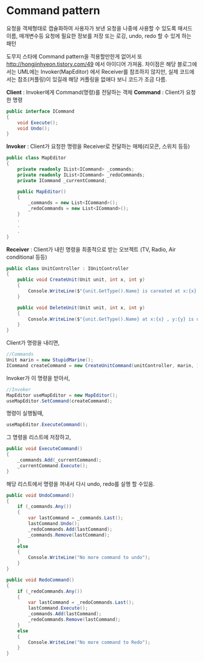 # Command pattern
요청을 객체형태로 캡슐화하여 사용자가 보낸 요청을 나중에 사용할 수 있도록 매서드 이름, 매개변수등 요청에 필요한 정보를 저장 또는 로깅, undo, redo 할 수 있게 하는 패턴

도무지 스타에 Command pattern을 적용할만한게 없어서 또 http://hongjinhyeon.tistory.com/49 에서 아이디어 가져옴.
차이점은 해당 블로그에서는 UML에는 Invoker(MapEditor) 에서 Receiver를 참조하지 않지만, 실제 코드에서는 참조(커플링)이 있길래 해당 커플링을 없애다 보니 코드가 조금 다름.

<b>Client</b> : Invoker에게 Command(명령)를 전달하는 객체
<b>Command</b> : Client가 요청한 명령
```csharp
public interface ICommand
{
    void Execute();
    void Undo();
}
```
<b>Invoker</b> : Client가 요청한 명령을 Receiver로 전달하는 매체(리모콘, 스위치 등등)
```csharp
public class MapEditor
{
    private readonly IList<ICommand> _commands;
    private readonly IList<ICommand> _redoCommands;
    private ICommand _currentCommand;

    public MapEditor()
    {
        _commands = new List<ICommand>();
        _redoCommands = new List<ICommand>();
    }
    .
    .
    .
}
```
<b>Receiver</b> : Client가 내린 명령을 최종적으로 받는 오브젝트 (TV, Radio, Air conditional 등등)
```csharp
public class UnitController : IUnitController
{
    public void CreateUnit(Unit unit, int x, int y)
    {
        Console.WriteLine($"{unit.GetType().Name} is careated at x:{x} , y:{y}");
    }

    public void DeleteUnit(Unit unit, int x, int y)
    {
        Console.WriteLine($"{unit.GetType().Name} at x:{x} , y:{y} is deleted");
    }
}

```
Client가 명령을 내리면, 
```csharp
//Commands
Unit marin = new StupidMarine();
ICommand createCommand = new CreateUnitCommand(unitController, marin, 100, 200);
```
Invoker가 이 명령을 받아서,
```csharp
//Invoker
MapEditor useMapEditor = new MapEditor();
useMapEditor.SetCommand(createCommand);
```
명령이 실행될때,
```csharp
useMapEditor.ExecuteCommand();
```
그 명령을 리스트에 저장하고, 
```csharp
public void ExecuteCommand()
{
    _commands.Add(_currentCommand);
    _currentCommand.Execute();
}

```
해당 리스트에서 명령을 꺼내서 다시 undo, redo를 실행 할 수있음.
```csharp
public void UndoCommand()
{
    if (_commands.Any())
    {
        var lastCommand = _commands.Last();
        lastCommand.Undo();
        _redoCommands.Add(lastCommand);
        _commands.Remove(lastCommand);
    }
    else
    {
        Console.WriteLine("No more command to undo");
    }
}

public void RedoCommand()
{
    if (_redoCommands.Any())
    {
        var lastCommand = _redoCommands.Last();
        lastCommand.Execute();
        _commands.Add(lastCommand);
        _redoCommands.Remove(lastCommand);
    }
    else
    {
        Console.WriteLine("No more command to Redo");
    }
}

```
